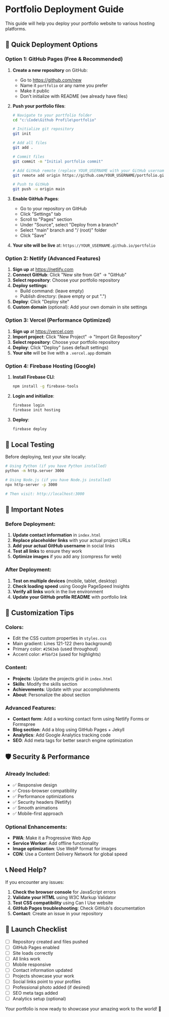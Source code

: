 # Portfolio Deployment Guide

This guide will help you deploy your portfolio website to various hosting platforms.

## 🚀 Quick Deployment Options

### Option 1: GitHub Pages (Free & Recommended)

1. **Create a new repository** on GitHub:
   - Go to https://github.com/new
   - Name it `portfolio` or any name you prefer
   - Make it public
   - Don't initialize with README (we already have files)

2. **Push your portfolio files**:
   ```bash
   # Navigate to your portfolio folder
   cd "c:\Code\Github Profile\portfolio"
   
   # Initialize git repository
   git init
   
   # Add all files
   git add .
   
   # Commit files
   git commit -m "Initial portfolio commit"
   
   # Add GitHub remote (replace YOUR_USERNAME with your GitHub username)
   git remote add origin https://github.com/YOUR_USERNAME/portfolio.git
   
   # Push to GitHub
   git push -u origin main
   ```

3. **Enable GitHub Pages**:
   - Go to your repository on GitHub
   - Click "Settings" tab
   - Scroll to "Pages" section
   - Under "Source", select "Deploy from a branch"
   - Select "main" branch and "/ (root)" folder
   - Click "Save"

4. **Your site will be live** at: `https://YOUR_USERNAME.github.io/portfolio`

### Option 2: Netlify (Advanced Features)

1. **Sign up** at https://netlify.com
2. **Connect GitHub**: Click "New site from Git" → "GitHub"
3. **Select repository**: Choose your portfolio repository
4. **Deploy settings**:
   - Build command: (leave empty)
   - Publish directory: (leave empty or put ".")
5. **Deploy**: Click "Deploy site"
6. **Custom domain** (optional): Add your own domain in site settings

### Option 3: Vercel (Performance Optimized)

1. **Sign up** at https://vercel.com
2. **Import project**: Click "New Project" → "Import Git Repository"
3. **Select repository**: Choose your portfolio repository
4. **Deploy**: Click "Deploy" (uses default settings)
5. **Your site** will be live with a `.vercel.app` domain

### Option 4: Firebase Hosting (Google)

1. **Install Firebase CLI**:
   ```bash
   npm install -g firebase-tools
   ```

2. **Login and initialize**:
   ```bash
   firebase login
   firebase init hosting
   ```

3. **Deploy**:
   ```bash
   firebase deploy
   ```

## 🔧 Local Testing

Before deploying, test your site locally:

```bash
# Using Python (if you have Python installed)
python -m http.server 3000

# Using Node.js (if you have Node.js installed)
npx http-server -p 3000

# Then visit: http://localhost:3000
```

## 📝 Important Notes

### Before Deployment:
1. **Update contact information** in `index.html`
2. **Replace placeholder links** with your actual project URLs
3. **Add your actual GitHub username** in social links
4. **Test all links** to ensure they work
5. **Optimize images** if you add any (compress for web)

### After Deployment:
1. **Test on multiple devices** (mobile, tablet, desktop)
2. **Check loading speed** using Google PageSpeed Insights
3. **Verify all links** work in the live environment
4. **Update your GitHub profile README** with portfolio link

## 🎨 Customization Tips

### Colors:
- Edit the CSS custom properties in `styles.css`
- Main gradient: Lines 121-122 (hero background)
- Primary color: `#2563eb` (used throughout)
- Accent color: `#fbbf24` (used for highlights)

### Content:
- **Projects**: Update the projects grid in `index.html`
- **Skills**: Modify the skills section
- **Achievements**: Update with your accomplishments
- **About**: Personalize the about section

### Advanced Features:
- **Contact form**: Add a working contact form using Netlify Forms or Formspree
- **Blog section**: Add a blog using GitHub Pages + Jekyll
- **Analytics**: Add Google Analytics tracking code
- **SEO**: Add meta tags for better search engine optimization

## 🛡️ Security & Performance

### Already Included:
- ✅ Responsive design
- ✅ Cross-browser compatibility  
- ✅ Performance optimizations
- ✅ Security headers (Netlify)
- ✅ Smooth animations
- ✅ Mobile-first approach

### Optional Enhancements:
- **PWA**: Make it a Progressive Web App
- **Service Worker**: Add offline functionality
- **Image optimization**: Use WebP format for images
- **CDN**: Use a Content Delivery Network for global speed

## 📞 Need Help?

If you encounter any issues:

1. **Check the browser console** for JavaScript errors
2. **Validate your HTML** using W3C Markup Validator
3. **Test CSS compatibility** using Can I Use website
4. **GitHub Pages troubleshooting**: Check GitHub's documentation
5. **Contact**: Create an issue in your repository

## 🎉 Launch Checklist

- [ ] Repository created and files pushed
- [ ] GitHub Pages enabled
- [ ] Site loads correctly
- [ ] All links work
- [ ] Mobile responsive
- [ ] Contact information updated
- [ ] Projects showcase your work
- [ ] Social links point to your profiles
- [ ] Professional photo added (if desired)
- [ ] SEO meta tags added
- [ ] Analytics setup (optional)

Your portfolio is now ready to showcase your amazing work to the world! 🚀

